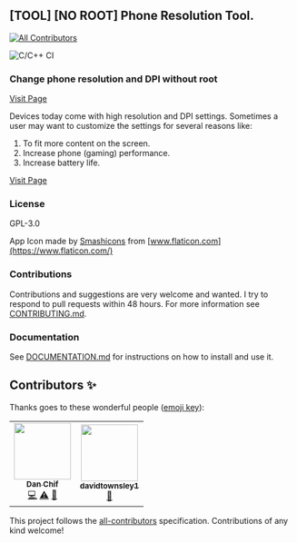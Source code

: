 ## [TOOL] [NO ROOT] Phone Resolution Tool.
<!-- ALL-CONTRIBUTORS-BADGE:START - Do not remove or modify this section -->
[![All Contributors](https://img.shields.io/badge/all_contributors-2-orange.svg?style=flat-square)](#contributors-)
<!-- ALL-CONTRIBUTORS-BADGE:END -->

![C/C++ CI](https://github.com/nadchif/phone-resolution-tool/workflows/C/C++%20CI/badge.svg)

### Change phone resolution and DPI without root

[Visit Page](https://forum.xda-developers.com/galaxy-s5/general/tool-change-phone-resolution-dpi-root-t3582863)

Devices today come with high resolution and DPI settings. Sometimes a user may want to customize the settings for several reasons like:
1. To fit more content on the screen.
2. Increase phone (gaming) performance.
3. Increase battery life. 

[Visit Page](https://forum.xda-developers.com/galaxy-s5/general/tool-change-phone-resolution-dpi-root-t3582863)

### License

GPL-3.0

App Icon made by [Smashicons](https://www.flaticon.com/authors/smashicons) from [www.flaticon.com](https://www.flaticon.com/)

### Contributions
Contributions and suggestions are very welcome and wanted. I try to respond to pull requests within 48 hours. For more information see [CONTRIBUTING.md](https://github.com/nadchif/phone-resolution-tool/blob/master/CONTRIBUTING.md).

### Documentation
See [DOCUMENTATION.md](https://github.com/nadchif/phone-resolution-tool/blob/master/DOCUMENTATION.md) for instructions on how to install and use it.

## Contributors ✨

Thanks goes to these wonderful people ([emoji key](https://allcontributors.org/docs/en/emoji-key)):

<!-- ALL-CONTRIBUTORS-LIST:START - Do not remove or modify this section -->
<!-- prettier-ignore-start -->
<!-- markdownlint-disable -->
<table>
  <tr>
    <td align="center"><a href="http://aboutchif.com"><img src="https://avatars0.githubusercontent.com/u/47924887?v=4" width="100px;" alt=""/><br /><sub><b>Dan Chif</b></sub></a><br /><a href="https://github.com/nadchif/phone-resolution-tool/commits?author=nadchif" title="Code">💻</a> <a href="https://github.com/nadchif/phone-resolution-tool/commits?author=nadchif" title="Tests">⚠️</a> <a href="#maintenance-nadchif" title="Maintenance">🚧</a></td>
    <td align="center"><a href="https://github.com/davidtownsley1"><img src="https://avatars2.githubusercontent.com/u/63746726?v=4" width="100px;" alt=""/><br /><sub><b>davidtownsley1</b></sub></a><br /><a href="https://github.com/nadchif/phone-resolution-tool/commits?author=davidtownsley1" title="Documentation">📖</a></td>
  </tr>
</table>

<!-- markdownlint-enable -->
<!-- prettier-ignore-end -->
<!-- ALL-CONTRIBUTORS-LIST:END -->

This project follows the [all-contributors](https://github.com/all-contributors/all-contributors) specification. Contributions of any kind welcome!